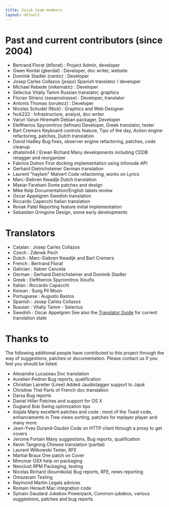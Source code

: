 ```yaml
---
title: Jajuk team members
layout: default
---
```


# Past and current contributors (since 2004)
* Bertrand Florat (bflorat)	: Project Admin, developer
* Gwen Kerdal (gkerdal) : Developer, doc writer, website 
* Dominik Stadler (centic) : Developer
* Josep Carles Collazos	(jespo) Spanish translator / developer
* Michael Kebede (mikematic) :	Developer
* Selectus	Vitaliy Tamm	Russian translator, graphics
* Florian Strienz (sesamstrasse) :	Developer, translator
* Antonis Thomas (iorulezz) :	Developer
* Nicolas Schudel (Nick) : Graphics and Web Designer
* fsck222	: Infrastructure, analyst, doc writer
* Varun	Varun Hiremath	Debian packager, Developer
* Eleftherios Spyromitros (lefman)	Developer, Greek translator, tester
* Bart Cremers	Keyboard controls feature, Tips of the day, Action engine refactoring, patches, Dutch translation
* David Hadley	Bug fixes, observer engine refactoring, patches, code cleanup
* dhalsim44 / Erwan Richard	Many developments including CDDB retagger and reorganizer
* Fabrice Dutron	First docking implementation using infonode API
* Gerhard Dietrichsteiner	German translation
* Laurent "haylem" Malvert	Code refactoring, works on Lyrics
* Marc-Siebren Kwadijk	Dutch translation
* Masiar Farahani	Some patches and design
* Mike Kelp	Documentation/English labels review
* Oscar Appelgren	Swedish translation
* Riccardo Capecchi	Italian translation
* Ronak Patel	Reporting feature initial implementation
* Sebastien Gringoire	Design, some early developments

# Translators
* Catalan : Josep Carles Collazos
* Czech : Zdenek Pech
* Dutch : Marc-Siebren Kwadijk and Bart Cremers
* French : Bertrand Florat
* Galician : Xabier Cancela
* German : Gerhard Dietrichsteiner and Dominik Stadler
* Greek : Eleftherios Spyromitros Xioufis
* Italian : Riccardo Capecchi
* Korean : Sung Pil Moon
* Portuguese : Augusto Bastos
* Spanish : Josep Carles Collazos
* Russian : Vitaliy Tamm - Selectus
* Swedish : Oscar Appelgren
See also the [Translator Guide](/translator_guide.html) for current translation state

# Thanks to
The following additional people have contributed to this project through the way of suggestions, patches or documentation. Please contact us if you feel you should be listed.

 * Alexandre Lucazeau	Doc translation
 * Aurelien Pedron	Bug reports, qualification
 * Christian Laireiter (Liree)	Added Jaudiotagger support to Jajuk
 * Christine Thel	Parts of French doc translation
 * Darsa	Bug reports
 * Daniel Hiller	Patches and support for OS X
 * Dugland Bob	Swing optimization tips
 * itoijala	Many excellent patches and code : most of the Toast code, enhancements in Tree views sorting, patches for mplayer player and many more.
 * Jean-Yves Durand-Daubin	Code on HTTP client through a proxy to get covers
 * Jerome Fortain	Many suggestions, Bug reports, qualification
 * Kevin Tangning	Chinese translation (partial)
 * Laurent Witkowski	Tester, RFE
 * Martial Braux	One patch on Cover
 * Mmcmar	OSX help on packaging
 * Neoclust	RPM Packaging, testing
 * Nicolas Richard (kournikola)	Bug reports, RFE, news reporting
 * Omazaram	Testing 
 * Raymond Martin	Legals advices
 * Romain Herault	Mac integration code
 * Sylvain Gaudard	Jukebox Powerpack, Common-jukebox, various suggestions, patches and bug reports